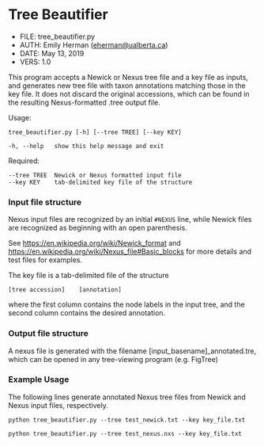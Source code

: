 # Tree Beautifier

- FILE: tree_beautifier.py
- AUTH: Emily Herman (eherman@ualberta.ca)
- DATE: May 13, 2019
- VERS: 1.0

This program accepts a Newick or Nexus tree file and a key file as inputs, and generates new tree file with taxon 
annotations matching those in the key file. It does not discard the original accessions, which can be found in the 
resulting Nexus-formatted .tree output file. 

Usage:

`tree_beautifier.py [-h] [--tree TREE] [--key KEY]`

	-h, --help   show this help message and exit

Required:

	--tree TREE  Newick or Nexus formatted input file
	--key KEY    tab-delimited key file of the structure
			
### Input file structure
Nexus input files are recognized by an initial `#NEXUS` line, while Newick files are recognized
as beginning with an open parenthesis.

See https://en.wikipedia.org/wiki/Newick_format 
and https://en.wikipedia.org/wiki/Nexus_file#Basic_blocks
 for more details and test files for examples. 
 
The key file is a tab-delimited file of the structure
		
	[tree accession]	[annotation]
where the first column contains the node labels in the input tree, and the second column contains
 the desired annotation. 

### Output file structure
A nexus file is generated with the filename [input_basename]_annotated.tre, which can be opened 
in any tree-viewing program (e.g. FigTree)

### Example Usage
The following lines generate annotated Nexus tree files from Newick and Nexus input files, 
respectively.

`python tree_beautifier.py --tree test_newick.txt --key key_file.txt`

`python tree_beautifier.py --tree test_nexus.nxs --key key_file.txt`